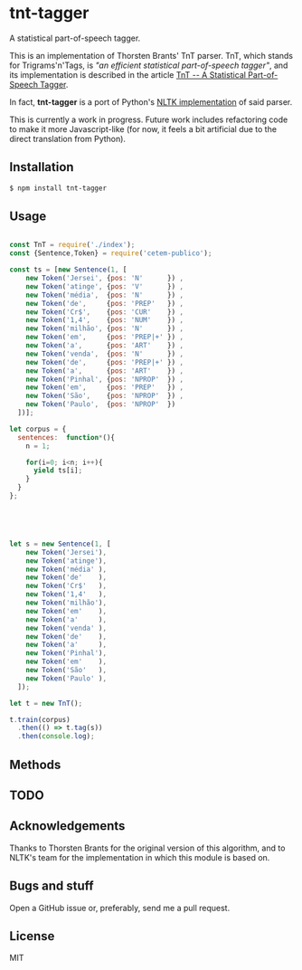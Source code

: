 
# tnt-tagger

A statistical part-of-speech tagger.

This is an implementation of Thorsten Brants' TnT parser. TnT, which
stands for Trigrams'n'Tags, is _"an efficient statistical
part-of-speech tagger"_, and its implementation is described in the
article [TnT -- A Statistical Part-of-Speech
Tagger](http://tagh.de/tom/wp-content/uploads/brants-2000.pdf).

In fact, **tnt-tagger** is a port of Python's [NLTK
implementation](https://www.nltk.org/_modules/nltk/tag/tnt.html) of
said parser.

This is currently a work in progress. Future work includes refactoring
code to make it more Javascript-like (for now, it feels a bit
artificial due to the direct translation from Python).

## Installation

```bash
$ npm install tnt-tagger
```
## Usage

```js

const TnT = require('./index');
const {Sentence,Token} = require('cetem-publico');

const ts = [new Sentence(1, [
    new Token('Jersei', {pos: 'N'      }) ,
    new Token('atinge', {pos: 'V'      }) ,
    new Token('média',  {pos: 'N'      }) ,
    new Token('de',     {pos: 'PREP'   }) ,
    new Token('Cr$',    {pos: 'CUR'    }) ,
    new Token('1,4',    {pos: 'NUM'    }) ,
    new Token('milhão', {pos: 'N'      }) ,
    new Token('em',     {pos: 'PREP|+' }) ,
    new Token('a',      {pos: 'ART'    }) ,
    new Token('venda',  {pos: 'N'      }) ,
    new Token('de',     {pos: 'PREP|+' }) ,
    new Token('a',      {pos: 'ART'    }) ,
    new Token('Pinhal', {pos: 'NPROP'  }) ,
    new Token('em',     {pos: 'PREP'   }) ,
    new Token('São',    {pos: 'NPROP'  }) ,
    new Token('Paulo',  {pos: 'NPROP'  })
  ])];

let corpus = {
  sentences:  function*(){
    n = 1;

    for(i=0; i<n; i++){
      yield ts[i];
    }
  }
};





let s = new Sentence(1, [
    new Token('Jersei'),
    new Token('atinge'),
    new Token('média' ),
    new Token('de'    ),
    new Token('Cr$'   ),
    new Token('1,4'   ),
    new Token('milhão'),
    new Token('em'    ),
    new Token('a'     ),
    new Token('venda' ),
    new Token('de'    ),
    new Token('a'     ),
    new Token('Pinhal'),
    new Token('em'    ),
    new Token('São'   ),
    new Token('Paulo' ),
  ]);

let t = new TnT();

t.train(corpus)
  .then(() => t.tag(s))
  .then(console.log);

```

## Methods

## TODO

## Acknowledgements

Thanks to Thorsten Brants for the original version of this algorithm,
and to NLTK's team for the implementation in which this module is
based on.

## Bugs and stuff

Open a GitHub issue or, preferably, send me a pull request.

## License

MIT


